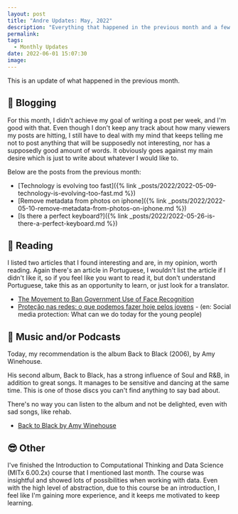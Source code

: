 ```yaml
---
layout: post
title: "Andre Updates: May, 2022"
description: "Everything that happened in the previous month and a few more updates"
permalink: 
tags:
  - Monthly Updates
date: 2022-06-01 15:07:30
image:
---
```


This is an update of what happened in the previous month.

## 📝 Blogging 

For this month, I didn't achieve my goal of writing a post per week, and I'm good with that.
Even though I don't keep any track about how many viewers my posts are hitting, I still have to deal with my mind that keeps telling me not to post anything that will be supposedly not interesting, nor has a supposedly good amount of words. It obviously goes against my main desire which is just to write about whatever I would like to. 

Below are the posts from the previous month:

* [Technology is evolving too fast]({% link _posts/2022/2022-05-09-technology-is-evolving-too-fast.md %})
* [Remove metadata from photos on iphone]({% link _posts/2022/2022-05-10-remove-metadata-from-photos-on-iphone.md %})
* [Is there a perfect keyboard?]({% link _posts/2022/2022-05-26-is-there-a-perfect-keyboard.md %})

## 📖 Reading

I listed two articles that I found interesting and are, in my opinion, worth reading.
Again there's an article in Portuguese, I wouldn't list the article if I didn't like it, so if you feel like you want to read it, but don't understand Portuguese, take this as an opportunity to learn, or just look for a translator.

* <a href="https://www.eff.org/deeplinks/2022/05/movement-ban-government-use-face-recognition" rel="noopener noreferrer nofollow" target="_blank">The Movement to Ban Government Use of Face Recognition</a>
* <a href="https://www.nexojornal.com.br/colunistas/2022/Prote%C3%A7%C3%A3o-nas-redes-o-que-podemos-fazer-hoje-pelos-jovens" rel="noopener noreferrer nofollow" target="_blank">Proteção nas redes: o que podemos fazer hoje pelos jovens</a> - (en: Social media protection: What can we do today for the young people)

## 🎵 Music and/or Podcasts

Today, my recommendation is the album Back to Black (2006), by Amy Winehouse. 

His second album, Back to Black, has a strong influence of Soul and R&B, in addition to great songs. It manages to be sensitive and dancing at the same time.
This is one of those discs you can't find anything to say bad about.

There's no way you can listen to the album and not be delighted, even with sad songs, like rehab.

* <a href="https://music.apple.com/us/album/back-to-black/1422677780" rel="noopener noreferrer nofollow" target="_blank">Back to Black by Amy Winehouse</a>

## 😎 Other

I've finished the Introduction to Computational Thinking and Data Science (MITx 6.00.2x) course that I mentioned last month.
The course was insightful and showed lots of possibilities when working with data. Even with the high level of abstraction, due to this course be an introduction, I feel like I'm gaining more experience, and it keeps me motivated to keep learning.
